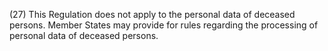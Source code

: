 

(27) This Regulation does not apply to the personal data of deceased persons. Member States may provide for rules regarding the processing of personal data of deceased persons.
